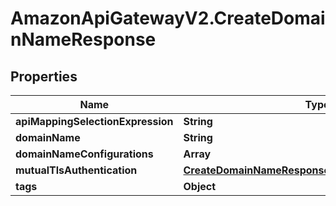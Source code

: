 # AmazonApiGatewayV2.CreateDomainNameResponse

## Properties

Name | Type | Description | Notes
------------ | ------------- | ------------- | -------------
**apiMappingSelectionExpression** | **String** |  | [optional] 
**domainName** | **String** |  | [optional] 
**domainNameConfigurations** | **Array** |  | [optional] 
**mutualTlsAuthentication** | [**CreateDomainNameResponseMutualTlsAuthentication**](CreateDomainNameResponseMutualTlsAuthentication.md) |  | [optional] 
**tags** | **Object** |  | [optional] 


